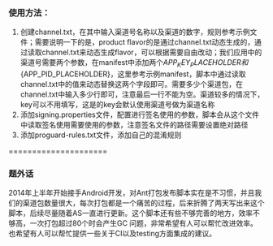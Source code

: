 
### 使用方法：
1. 创建channel.txt，在其中输入渠道号名称以及渠道的数字，规则参考示例文件；需要说明一下的是，product flavor的是通过channel.txt动态生成的，通过读取channel.txt来动态生成flavor，可以根据需要自由改动；我们应用中的渠道号需要两个参数，在manifest中添加两个${APP_KEY_PLACEHOLDER}和${APP_PID_PLACEHOLDER}，这里参考示例manifest，脚本中通过读取channel.txt中的值来动态替换这两个字段即可。需要多少个渠道包，在channel.txt中输入多少行即可，注意最后一行不能为空。渠道较多的情况下，key可以不用填写，这是的key会默认使用渠道号做为渠道名称
2. 添加signing.properties文件，配置进行签名使用的参数，脚本会从这个文件中读取签名使用需要使用的参数，注意签名文件的路径需要设置绝对路径
3. 添加proguard-rules.txt文件，添加自己的混淆规则

=====================
### 题外话

2014年上半年开始接手Android开发，对Ant打包发布脚本实在是不习惯，并且我们的渠道包数量很大，每次打包都是一个痛苦的过程，后来折腾了两天写出来这个脚本，后续尽量随着AS一直进行更新。这个脚本还有些不够完善的地方，效率不够高，一次打包超过80个时会产生GC 问题，非常希望有人可以帮忙改进效率。也希望有人可以帮忙提供一些关于CI以及testing方面集成的建议。
